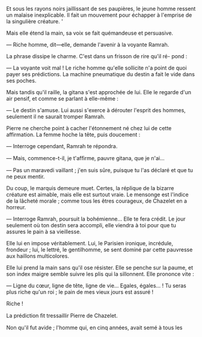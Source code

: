 Et sous les rayons noirs jaillissant de ses paupières, le jeune homme
ressent un malaise inexplicable. Il fait un mouvement pour échapper à l'emprise de la singulière créature. '

Mais elle étend la main, sa voix se fait quémandeuse et persuasive.

— Riche homme, dit—elle, demande l'avenir à la voyante Ramrah.

La phrase dissipe le charme. C'est dans un frisson de rire qu'il ré-
pond :

— La voyante voit mal ! Le riche homme qu'elle sollicite n'a point de
quoi payer ses prédictions. La machine pneumatique du destin a fait le vide
dans ses poches.

Mais tandis qu'il raille, la gitana s'est approchée de lui. Elle le regarde
d'un air pensif, et comme se parlant à elle-même :

— Le destin s'amuse. Lui aussi s'exerce à dérouter l'esprit des hommes,
seulement il ne saurait tromper Ramrah.

Pierre ne cherche point à cacher l'étonnement né chez lui de cette affirmation. La femme hoche la tête, puis doucement :

— Interroge cependant, Ramrah te répondra.

— Mais, commence-t-il, je t'afﬁrme, pauvre gitana, que je n'ai...

— Pas un maravedi vaillant ; j'en suis sûre, puisque tu l'as déclaré et
que tu ne peux mentir.

Du coup, le marquis demeure muet. Certes, la réplique de la bizarre créature est aimable, mais elle est surtout vraie. Le mensonge est l'indice de
la lâcheté morale ; comme tous les êtres courageux, de Chazelet en a horreur.

— Interroge Ramrah, poursuit la bohémienne... Elle te fera crédit. Le jour
seulement où ton destin sera accompli, elle viendra à toi pour que tu assures
le pain à sa vieillesse.

Elle lui en impose véritablement. Lui, le Parisien ironique, incrédule,
frondeur ; lui, le lettré, le gentilhomme, se sent dominé par cette pauvresse
aux haillons multicolores.

Elle lui prend la main sans qu'il ose résister. Elle se penche sur la paume,
et son index maigre semble suivre les plis qui la sillonnent. Elle prononce
vite :

— Ligne du cœur, ligne de tête, ligne de vie... Egales, égales... ! Tu seras plus riche qu'un roi ; le pain de mes vieux jours est assuré !

Riche !

La prédiction ﬁt tressaillir Pierre de Chazelet.

Non qu'il fut avide ; l'homme qui, en cinq années, avait semé à tous les

  
 
 

